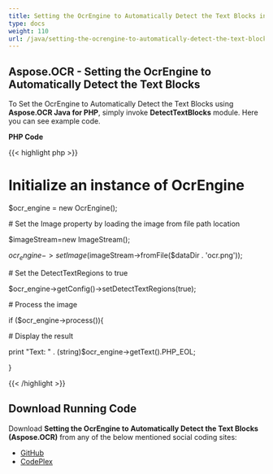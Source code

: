 ```yaml
---
title: Setting the OcrEngine to Automatically Detect the Text Blocks in PHP
type: docs
weight: 110
url: /java/setting-the-ocrengine-to-automatically-detect-the-text-blocks-in-php/
---
```


## **Aspose.OCR - Setting the OcrEngine to Automatically Detect the Text Blocks**
To Set the OcrEngine to Automatically Detect the Text Blocks using **Aspose.OCR Java for PHP**, simply invoke **DetectTextBlocks** module. Here you can see example code.

**PHP Code**

{{< highlight php >}}

 # Initialize an instance of OcrEngine

$ocr_engine = new OcrEngine();

\# Set the Image property by loading the image from file path location

$imageStream=new ImageStream();

$ocr_engine->setImage($imageStream->fromFile($dataDir . 'ocr.png'));

\# Set the DetectTextRegions to true

$ocr_engine->getConfig()->setDetectTextRegions(true);

\# Process the image

if ($ocr_engine->process()){

\# Display the result

print "Text: " . (string)$ocr_engine->getText().PHP_EOL;

}

{{< /highlight >}}
## **Download Running Code**
Download **Setting the OcrEngine to Automatically Detect the Text Blocks (Aspose.OCR)** from any of the below mentioned social coding sites:

- [GitHub](https://github.com/aspose-ocr/Aspose.OCR-for-Java/blob/master/Plugins/Aspose_OCR_Java_for_PHP/src/aspose/ocr/WorkingWithOCR/DetectTextBlocks.php)
- [CodePlex](https://asposeocrjavaphp.codeplex.com/SourceControl/latest#src/aspose/ocr/WorkingWithOCR/DetectTextBlocks.php)
